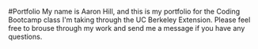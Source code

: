 #Portfolio
My name is Aaron Hill, and this is my portfolio for the Coding Bootcamp class I'm taking through the UC Berkeley Extension.  Please feel free to brouse through my work and send me a message if you have any questions.